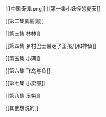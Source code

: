 ![[中国奇谭.png]]
[[第一集小妖怪的夏天]]  
   
[[第二集鹅鹅鹅]]

[[第三集   林林]]

[[第四集   乡村巴士带走了王孩儿和神仙]]

[[第五集   小满]] 

[[第六集   飞鸟与鱼]]

[[第七集   小卖部]] 

[[第八集   玉兔]]

[[其他想说的]]